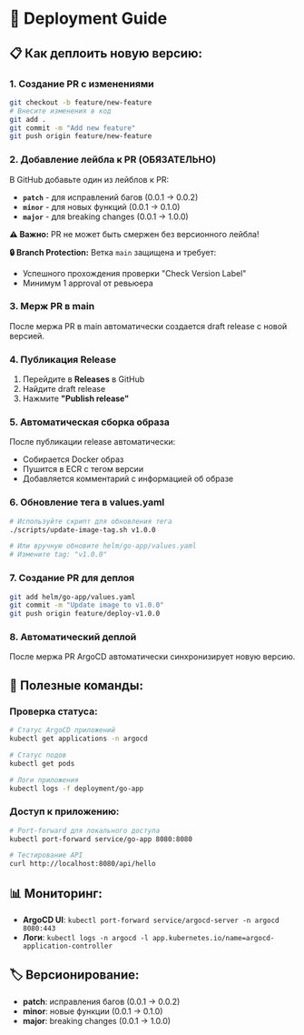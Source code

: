 # 🚀 Deployment Guide

## 📋 **Как деплоить новую версию:**

### **1. Создание PR с изменениями**
```bash
git checkout -b feature/new-feature
# Внесите изменения в код
git add .
git commit -m "Add new feature"
git push origin feature/new-feature
```

### **2. Добавление лейбла к PR (ОБЯЗАТЕЛЬНО)**
В GitHub добавьте один из лейблов к PR:
- **`patch`** - для исправлений багов (0.0.1 → 0.0.2)
- **`minor`** - для новых функций (0.0.1 → 0.1.0)
- **`major`** - для breaking changes (0.0.1 → 1.0.0)

**⚠️ Важно:** PR не может быть смержен без версионного лейбла!

**🔒 Branch Protection:** Ветка `main` защищена и требует:
- Успешного прохождения проверки "Check Version Label"
- Минимум 1 approval от ревьюера

### **3. Мерж PR в main**
После мержа PR в main автоматически создается draft release с новой версией.

### **4. Публикация Release**
1. Перейдите в **Releases** в GitHub
2. Найдите draft release
3. Нажмите **"Publish release"**

### **5. Автоматическая сборка образа**
После публикации release автоматически:
- Собирается Docker образ
- Пушится в ECR с тегом версии
- Добавляется комментарий с информацией об образе

### **6. Обновление тега в values.yaml**
```bash
# Используйте скрипт для обновления тега
./scripts/update-image-tag.sh v1.0.0

# Или вручную обновите helm/go-app/values.yaml
# Измените tag: "v1.0.0"
```

### **7. Создание PR для деплоя**
```bash
git add helm/go-app/values.yaml
git commit -m "Update image to v1.0.0"
git push origin feature/deploy-v1.0.0
```

### **8. Автоматический деплой**
После мержа PR ArgoCD автоматически синхронизирует новую версию.

## 🔧 **Полезные команды:**

### **Проверка статуса:**
```bash
# Статус ArgoCD приложений
kubectl get applications -n argocd

# Статус подов
kubectl get pods

# Логи приложения
kubectl logs -f deployment/go-app
```

### **Доступ к приложению:**
```bash
# Port-forward для локального доступа
kubectl port-forward service/go-app 8080:8080

# Тестирование API
curl http://localhost:8080/api/hello
```

## 📊 **Мониторинг:**
- **ArgoCD UI**: `kubectl port-forward service/argocd-server -n argocd 8080:443`
- **Логи**: `kubectl logs -n argocd -l app.kubernetes.io/name=argocd-application-controller`

## 🏷️ **Версионирование:**
- **patch**: исправления багов (0.0.1 → 0.0.2)
- **minor**: новые функции (0.0.1 → 0.1.0)  
- **major**: breaking changes (0.0.1 → 1.0.0) 
